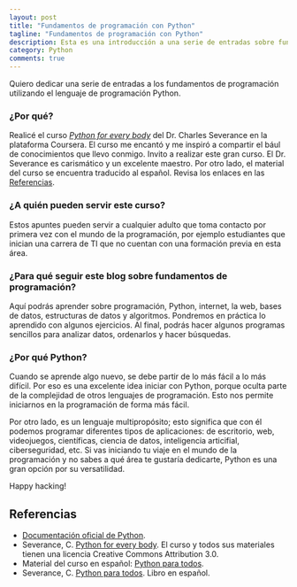```yaml
---
layout: post
title: "Fundamentos de programación con Python"
tagline: "Fundamentos de programación con Python"
description: Esta es una introducción a una serie de entradas sobre fundamentos de programación uitlizando el lenguaje de programación Python.  
category: Python
comments: true
---
```


Quiero dedicar una serie de entradas a los fundamentos de programación utilizando el lenguaje de programación Python.  

### ¿Por qué?  

Realicé el curso *[Python for every body](https://www.coursera.org/specializations/python)* del Dr. Charles Severance en la plataforma Coursera. El curso me encantó y me inspiró a compartir el bául de conocimientos que llevo conmigo. Invito a realizar este gran curso. El Dr. Severance es carismático y un excelente maestro. Por otro lado, el material del curso se encuentra traducido al español. Revisa los enlaces en las [Referencias](#referencias).  

### ¿A quién pueden servir este curso?  

Estos apuntes pueden servir a cualquier adulto que toma contacto por primera vez con el mundo de la programación, por ejemplo estudiantes que inician una carrera de TI que no cuentan con una formación previa en esta área.  

### ¿Para qué seguir este blog sobre fundamentos de programación?  

Aquí podrás aprender sobre programación, Python, internet, la web, bases de datos, estructuras de datos y algoritmos. Pondremos en práctica lo aprendido con algunos ejercicios. Al final, podrás hacer algunos programas sencillos para analizar datos, ordenarlos y hacer búsquedas.  

### ¿Por qué Python?  

Cuando se aprende algo nuevo, se debe partir de lo más fácil a lo más difícil. Por eso es una excelente idea iniciar con Python, porque oculta parte de la complejidad de otros lenguajes de programación. Esto nos permite iniciarnos en la programación de forma más fácil.  

Por otro lado, es un lenguaje multipropósito; esto significa que con él podemos programar diferentes tipos de aplicaciones: de escritorio, web, videojuegos, científicas, ciencia de datos, inteligencia articifial, ciberseguridad, etc. Si vas iniciando tu viaje en el mundo de la programación y no sabes a qué área te gustaría dedicarte, Python es una gran opción por su versatilidad.  

Happy hacking!

<p style="text-align: center;">
    <i class="fab fa-python" style='font-size:80px;color: #2a7ae2;'></i>
</p>

## <a name="referencias"></a> Referencias  

* [Documentación oficial de Python](https://www.python.org/doc/).  
* Severance, C. [Python for every body](https://www.coursera.org/specializations/python). El curso y todos sus materiales tienen una licencia Creative Commons Attribution 3.0.
* Material del curso en español: [Python para todos](https://es.py4e.com/).
* Severance, C. [Python para todos](http://do1.dr-chuck.com/pythonlearn/ES_es/pythonlearn.pdf "Python para todos, libro en español"). Libro en español.
